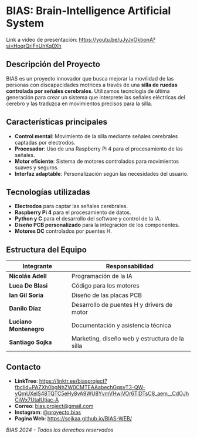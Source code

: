 # BIAS: Brain-Intelligence Artificial System

Link a video de presentación: https://youtu.be/uJyJxOkbonA?si=HoqrQriFnUhKq0Xh


## Descripción del Proyecto

BIAS es un proyecto innovador que busca mejorar la movilidad de las personas con discapacidades motrices a través de una **silla de ruedas controlada por señales cerebrales**. Utilizamos tecnología de última generación para crear un sistema que interprete las señales eléctricas del cerebro y las traduzca en movimientos precisos para la silla.

## Características principales

- **Control mental**: Movimiento de la silla mediante señales cerebrales captadas por electrodos.
- **Procesador**: Uso de una Raspberry Pi 4 para el procesamiento de las señales.
- **Motor eficiente**: Sistema de motores controlados para movimientos suaves y seguros.
- **Interfaz adaptable**: Personalización según las necesidades del usuario.

## Tecnologías utilizadas

- **Electrodos** para captar las señales cerebrales.
- **Raspberry Pi 4** para el procesamiento de datos.
- **Python y C** para el desarrollo del software y control de la IA.
- **Diseño PCB personalizado** para la integración de los componentes.
- **Motores DC** controlados por puentes H.

## Estructura del Equipo

| Integrante          | Responsabilidad                               |
|---------------------|-----------------------------------------------|
| **Nicolás Adell**        | Programación de la IA                         |
| **Luca De Blasi**        | Código para los motores                       |
| **Ian Gil Soria**        | Diseño de las placas PCB                      |
| **Danilo Díaz**        | Desarrollo de puentes H y drivers de motor    |
| **Luciano Montenegro**        | Documentación y asistencia técnica            |
| **Santiago Sojka**   | Marketing, diseño web y estructura de la silla|

    
## Contacto

- **LinkTree**: https://linktr.ee/biasproject?fbclid=PAZXh0bgNhZW0CMTEAAabechGqsvT3-QW-yQmUXelS48TQTC5eHy8vA9WU8YvmVHwiVOr6TlDTsC8_aem__CdOJhCiWx7UtaIUtjac-A
- **Correo**: [bias.project@gmail.com](mailto:https://www.instagram.com/proyecto.bias/)
- **Instagram**: [@proyecto.bias](https://www.instagram.com/proyecto.bias)
- **Pagina Web**: https://sojkaa.github.io/BIAS-WEB/



*BIAS 2024 - Todos los derechos reservados*

